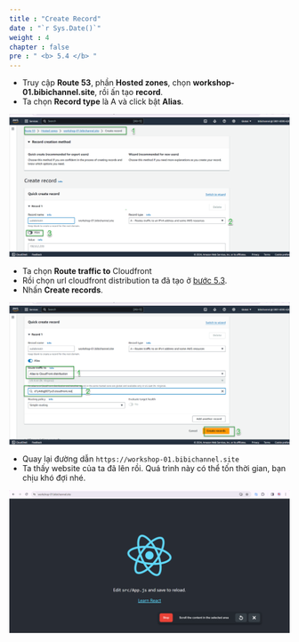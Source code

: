 ```yaml
---
title : "Create Record"
date : "`r Sys.Date()`"
weight : 4
chapter : false
pre : " <b> 5.4 </b> "
---
```


- Truy cập **Route 53**, phần **Hosted zones**, chọn **workshop-01.bibichannel.site**, rồi ấn tạo **record**.
- Ta chọn **Record type** là A và click bật **Alias**.

![IMAGE](/images/5-publicWebsite&Distribution/5.4-createRecord/001-createRecord.png)

- Ta chọn **Route traffic to** Cloudfront
- Rồi chọn url cloudfront distribution ta đã tạo ở [bước 5.3](../5.3-createCloudfront/).
- Nhấn **Create records**.

![IMAGE](/images/5-publicWebsite&Distribution/5.4-createRecord/002-createRecord.png)

- Quay lại đường dẫn `https://workshop-01.bibichannel.site`
- Ta thấy website của ta đã lên rồi. Quá trình này có thể tốn thời gian, bạn chịu khó đợi nhé.

![IMAGE](/images/5-publicWebsite&Distribution/5.4-createRecord/003-createRecord.png)